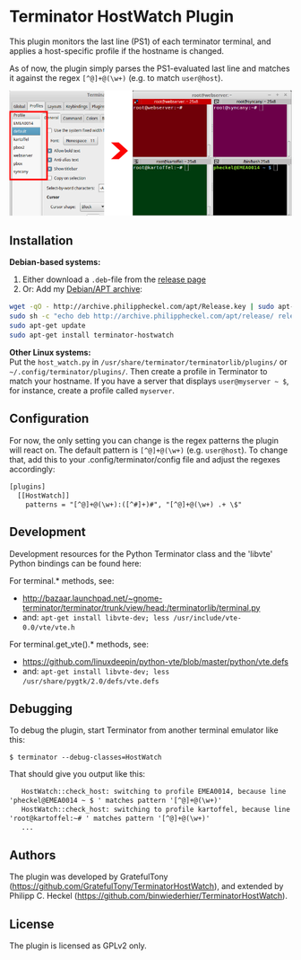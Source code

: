 # Terminator HostWatch Plugin
This plugin monitors the last line (PS1) of each terminator terminal, and applies a host-specific profile if the hostname is changed. 

As of now, the plugin simply parses the PS1-evaluated last line and matches it against the regex `[^@]+@(\w+)` (e.g. to match `user@host`).

![Profiles](assets/terminator-hostwatch.png)

## Installation

**Debian-based systems:**   
1. Either download a `.deb`-file from the [release page](https://github.com/binwiederhier/TerminatorHostWatch/releases)   
2. Or: Add my [Debian/APT archive](http://archive.philippheckel.com/apt/):

```bash
wget -qO - http://archive.philippheckel.com/apt/Release.key | sudo apt-key add -
sudo sh -c "echo deb http://archive.philippheckel.com/apt/release/ release main > /etc/apt/sources.list.d/archive.philippheckel.com.list"
sudo apt-get update
sudo apt-get install terminator-hostwatch
```

**Other Linux systems:**   
Put the `host_watch.py` in `/usr/share/terminator/terminatorlib/plugins/` or `~/.config/terminator/plugins/`. Then create a profile in Terminator to match your hostname. If you have a server that displays `user@myserver ~ $`, for instance, create a profile called `myserver`.

## Configuration
For now, the only setting you can change is the regex patterns the plugin will react on. The default pattern is `[^@]+@(\w+)` (e.g. `user@host`). To change that, add this to your .config/terminator/config file and adjust the regexes accordingly:

```
[plugins]
  [[HostWatch]]
    patterns = "[^@]+@(\w+):([^#]+)#", "[^@]+@(\w+) .+ \$"
```
## Development
Development resources for the Python Terminator class and the 'libvte' Python bindings can be found here:

For terminal.* methods, see: 
  - http://bazaar.launchpad.net/~gnome-terminator/terminator/trunk/view/head:/terminatorlib/terminal.py
  - and: `apt-get install libvte-dev; less /usr/include/vte-0.0/vte/vte.h`

For terminal.get_vte().* methods, see:
  - https://github.com/linuxdeepin/python-vte/blob/master/python/vte.defs
  - and: `apt-get install libvte-dev; less /usr/share/pygtk/2.0/defs/vte.defs`

## Debugging
To debug the plugin, start Terminator from another terminal emulator 
like this:

```
$ terminator --debug-classes=HostWatch
```

That should give you output like this:

```
   HostWatch::check_host: switching to profile EMEA0014, because line 'pheckel@EMEA0014 ~ $ ' matches pattern '[^@]+@(\w+)'
   HostWatch::check_host: switching to profile kartoffel, because line 'root@kartoffel:~# ' matches pattern '[^@]+@(\w+)'
   ...
```

## Authors
The plugin was developed by GratefulTony (https://github.com/GratefulTony/TerminatorHostWatch), 
and extended by Philipp C. Heckel (https://github.com/binwiederhier/TerminatorHostWatch).

## License
The plugin is licensed as GPLv2 only.

